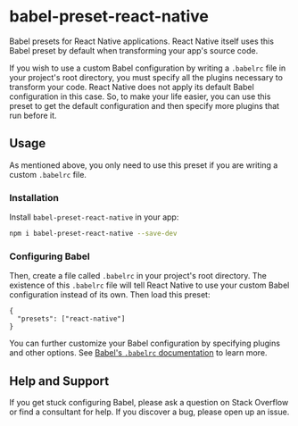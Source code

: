 # babel-preset-react-native

Babel presets for React Native applications. React Native itself uses this Babel preset by default when transforming your app's source code.

If you wish to use a custom Babel configuration by writing a `.babelrc` file in your project's root directory, you must specify all the plugins necessary to transform your code. React Native does not apply its default Babel configuration in this case. So, to make your life easier, you can use this preset to get the default configuration and then specify more plugins that run before it.

## Usage

As mentioned above, you only need to use this preset if you are writing a custom `.babelrc` file.

### Installation

Install `babel-preset-react-native` in your app:
```sh
npm i babel-preset-react-native --save-dev
```

### Configuring Babel

Then, create a file called `.babelrc` in your project's root directory. The existence of this `.babelrc` file will tell React Native to use your custom Babel configuration instead of its own. Then load this preset:
```
{
  "presets": ["react-native"]
}
```

You can further customize your Babel configuration by specifying plugins and other options. See [Babel's `.babelrc` documentation](https://babeljs.io/docs/usage/babelrc/) to learn more.

## Help and Support

If you get stuck configuring Babel, please ask a question on Stack Overflow or find a consultant for help. If you discover a bug, please open up an issue.

